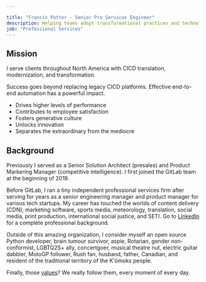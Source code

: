 ```yaml
---

title: "Francis Potter - Senior Pro Services Engineer"
description: Helping teams adopt transformational practices and technology for over 20 years
job: "Professional Services"
---
```


## Mission

I serve clients throughout North America with CICD translation, modernization, and transformation.

Success goes beyond replacing legacy CICD platforms. Effective end-to-end automation has a powerful impact.

- Drives higher levels of performance
- Contributes to employee satisfaction
- Fosters generative culture
- Unlocks innovation
- Separates the extraordinary from the mediocre

## Background

Previously I served as a Senior Solution Architect (presales) and Product Markering Manager (competitive intelligence). I first joined the GitLab team at the beginning of 2019.

Before GitLab, I ran a tiny independent professional services firm after serving for years as a senior engineering manager and product manager for various tech startups. My career has touched the worlds of content delivery (CDN), marketing software, sports media, meteorology, translation, social media, print production, international social justice, and SETI. Go to [LinkedIn](https://www.linkedin.com/in/francispotter/) for a complete professional background.

Outside of this amazing organization, I consider myself an open source Python developer, brain tumour survivor, aspie, Rotarian, gender non-conformist, LGBTQ2S+ ally, concertgoer, musical theatre nut, electric guitar dabbler, MotoGP follower, Rush fan, husband, father, Canadian, and resident of the traditional territory of the K'ómoks people.

Finally, those [values](/handbook/values/)? We really follow them, every moment of every day.
